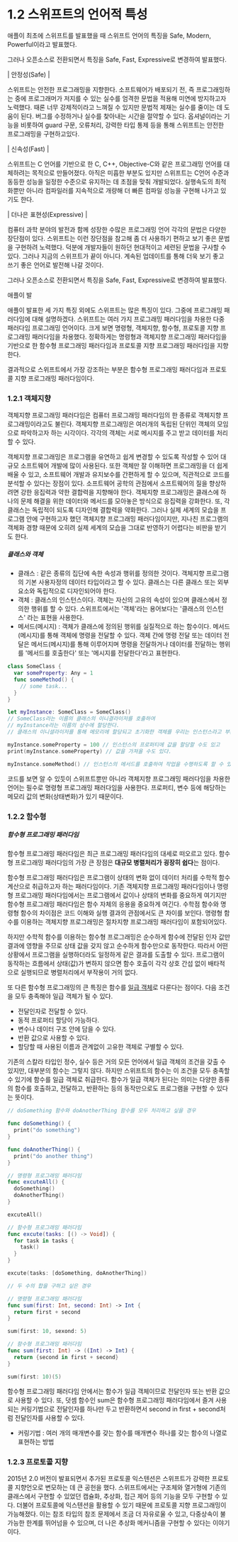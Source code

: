 # 1.2 스위프트의 언어적 특성

애플이 최초에 스위프트를 발표했을 때 스위프트 언어의 특징을 Safe, Modern, Powerful이라고 발표했다.

그러나 오픈소스로 전환되면서 특징을 Safe, Fast, Expressive로 변경하여 발표했다.

| 안정성(Safe) |

 스위프트는 안전한 프로그래밍을 지향한다. 소프트웨어가 배포되기 전, 즉 프로그래밍하는 중에 프로그래머가 저지를 수 있는 실수를 엄격한 문법을 적용해 미연에 방지하고자 노력했다. 때론 너무 강제적이라고 느껴질 수 있지만 문법적 제재는 실수를 줄이는 데 도움이 된다. 버그를 수정하거나 실수를 찾아내는 시간을 절약할 수 있다. 옵셔널이라는 기능을 비롯하여 guard 구문, 오류처리, 강력한 타입 통제 등을 통해 스위프트는 안전한 프로그래밍을 구현하고있다.

| 신속성(Fast) |

 스위프트는 C 언어를 기반으로 한 C, C++, Objective-C와 같은 프로그래밍 언어를 대체하려는 목적으로 만들어졌다. 아직은 미흡한 부분도 있지만 스위프트는 C언어 수준과 동등한 성능을 일정한 수준으로 유지하는 데 초점을 맞춰 개발되었다. 실행속도의 최적화뿐만 아니라 컴파일러를 지속적으로 개량해 더 빠른 컴파일 성능을 구현해 나가고 있기도 한다.

| 더나은 표현성(Expressive) |

 컴퓨터 과학 분야의 발전과 함께 성장한 수많은 프로그래밍 언어 각각의 문법은 다양한 장단점이 있다. 스위프트는 이런 장단점을 참고해 좀 더 사용하기 편하고 보기 좋은 문법을 구현하려 노력했다. 덕분에 개발자들이 원하던 현대적이고 세련된 문법을 구사할 수 있다. 그러나 지금의 스위프트가 끝이 아니다. 계속된 업데이트를 통해 더욱 보기 좋고 쓰기 좋은 언어로 발전해 나갈 것이다. 



그러나 오픈소스로 전환되면서 특징을 Safe, Fast, Expressive로 변경하여 발표했다.

애플이 발





애플이 발표한 세 가지 특징 외에도 스위프트는 많은 특징이 있다. 그중에 프로그래밍 패러다임에 대해 설명하겠다. 스위프트는 여러 가지 프로그래밍 패러다임을 차용한 다중 패러다임 프로그래밍 언어이다. 크게 보면 명령형, 객체지향, 함수형, 프로토콜 지향 프로그래밍 패러다임을 차용했다. 정확하게는 명령형과 객체지향 프로그래밍 패러다임을 기반으로 한 함수형 프로그래밍 패러다임과 프로토콜 지향 프로그래밍 패러다임을 지향한다. 

결과적으로 스위프트에서 가장 강조하는 부분은 함수형 프로그래밍 패러다임과 프로토콜 지향 프로그래밍 패러다임이다. 



### 1.2.1 객체지향

객체지향 프로그래밍 패러다임은 컴퓨터 프로그래밍 패러다임의 한 종류로 객체지향 프로그래밍이라고도 불린다. 객체지향 프로그래밍은 여러개의 독립된 단위인 객체의 모임으로 파악하고자 하는 시각이다. 각각의 객체는 서로 메시지를 주고 받고 데이터를 처리할 수 있다.

객체지향 프로그래밍은 프로그램을 유연하고 쉽게 변경할 수 있도록 작성할 수 있어 대규모 소프트웨어 개발에 많이 사용된다. 또한 객체만 잘 이해하면 프로그래밍을 더 쉽게 배울 수 있고, 소프트웨어 개발과 유지보수를 간편하게 할 수 있으며, 직관적으로 코드를 분석할 수 있다는 장점이 있다. 소프트웨어 공학의 관점에서 소프트웨어의 질을 향상하려면 강한 응집력과 약한 결합력을 지향해야 한다. 객체지향 프로그래밍은 클래스에 하나의 문제 해결을 위한 데이터와 메서드를 모아놓은 방식으로 응집력을 강화한다. 또, 각 클래스는 독립적이 되도록 디자인해 결합력을 약화한다. 그러나 실제 세계의 모습을 프로그램 안에 구현하고자 했던 객체지향 프로그래밍 패러다임이지만, 지나친 프로그램의 객체화 경향 때문에 오히려 실제 세계의 모습을 그대로 반영하기 어렵다는 비판을 받기도 한다.



##### 클래스와 객체

- 클래스 : 같은 종류의 집단에 속한 속성과 행위를 정의한 것이다. 객체지향 프로그램의 기본 사용자정의 데이터 타입이라고 할 수 있다. 클래스는 다른 클래스 또는 외부 요소와 독립적으로 디자인되어야 한다.
- 객체 : 클래스의 인스턴스이다. 객체는 자신의 고유의 속성이 있으며 클래스에서 정의한 행위를 할 수 있다. 스위프트에서는 '객체'라는 용어보다는 '클래스의 인스턴스' 라는 표현을 사용한다.
- 메서드(메시지) :  객체가 클래스에 정의된 행위를 실질적으로 하는 함수이다. 메서드(메시지)를 통해 객체에 명령을 전달할 수 있다. 객체 간에 명령 전달 또는 데이터 전달은 메서드(메시지)를 통해 이루어지며 명령을 전달하거나 데이터를 전달하는 행위를 '메서드를 호출한다' 또는 '메시지를 전달한다'라고 표현한다.

```swift
class SomeClass {
  var someProperty: Any = 1
  func someMethod() {
    // some task...
  }
}

let myInstance: SomeClass = SomeClass()
// SomeClass라는 이름의 클래스의 이니결라이저를 호출하여 
// myInstance라는 이름의 상수에 할당한다. 
// 클래스의 이니셜라이저를 통해 메모리에 할당되고 초기화한 객체를 우리는 인스턴스라고 부른다.

myInstance.someProperty = 100 // 인스턴스의 프로퍼티에 값을 할당할 수도 있고
print(myInstance.someProperty) // 값을 가져올 수도 있다.

myInstance.someMethod() // 인스턴스의 메서드를 호출하여 작업을 수행하도록 할 수 있다.
```

코드를 보면 알 수 있듯이 스위프트뿐만 아니라 객체지향 프로그래밍 패러다임을 차용한 언어는 필수로 명령형 프로그래밍 패러다임을 사용한다. 프로퍼티, 변수 등에 해당하는 메모리 값의 변화(상태변화)가 있기 때문이다.



### 1.2.2 함수형

##### 함수형 프로그래밍 패러다임

함수형 프로그래밍 패러다임은 최근 프로그래밍 패러다임의 대세로 떠오르고 있다. 함수형 프로그래밍 패러다임의 가장 큰 장점은 **대규모 병렬처리가 굉장히 쉽다**는 점이다. 

함수형 프로그래밍 패러다임은 프로그램이 상태의 변화 없이 데이터 처리를 수학적 함수 계산으로 취급하고자 하는 패러다임이다. 기존 객체지향 프로그래밍 패러다임이나 명령형 프로그래밍 패러다임에서는 프로그램에서 값이나 상태의 변화를 중요하게 여기지만 함수형 프로그래밍 패러다임은 함수 자체의 응용을 중요하게 여긴다. 수학점 함수와 명령형 함수의 차이점은 코드 이해와 실행 결과의 관점에서도 큰 차이를 보인다. 명령형 함수를 이용하는 객체지향 프로그래밍은 절차지향 프로그래밍 패러다임이 포함되어있다.

하지만 수학적 함수를 이용하는 함수형 프로그래밍은 순수하게 함수에 전달된 인자 값만 결과에 영향을 주므로 상태 값을 갖지 않고 순수하게 함수만으로 동작한다. 따라서 어떤 상황에서 프로그램을 실행하더라도 일정하게 같은 결과를 도출할 수 있다. 프로그램이 동작하는 흐름에서 상태(값)가 변하지 않으면 함수 호출이 각각 상호 간섭 없이 배타적으로 실행되므로 병렬처리에서 부작용이 거의 없다. 

또 다른 함수형 프로그래밍의 큰 특징은 함수를 [일급 객체](https://ko.wikipedia.org/wiki/일급_객체)로 다룬다는 점이다.  다음 조건을 모두 충족해야 일급 객체가 될 수 있다. 

- 전달인자로 전달할 수 있다.
- 동적 프로퍼티 할당이 가능하다.
- 변수나 데이터 구조 안에 담을 수 있다.
- 반환 값으로 사용할 수 있다.
- 할당할 때 사용된 이름과 관계없이 고유한 객체로 구별할 수 있다.

기존의 스칼라 타입인 정수, 실수 등은 거의 모든 언어에서 일급 객체의 조건을 갖출 수 있지만, 대부분의 함수는 그렇지 않다. 하지만 스위프트의 함수는 이 조건을 모두 충족할 수 있기에 함수를 일급 객체로 취급한다. 함수가 일급 객체가 된다는 의미는 다양한 종류의 함수를 호출하고, 전달하고, 반환하는 등의 동작만으로도 프로그램을 구현할 수 있다는 뜻이다. 

```swift
// doSomething 함수와 doAnotherThing 함수를 모두 처리하고 싶을 경우

func doSomething() {
  print("do something")
}

func doAnotherThing() {
  print("do another thing")
}

// 명령형 프로그래밍 패러다임
func excuteAll() {
  doSomething()
  doAnotherThing()
}

excuteAll()

// 함수형 프로그래밍 패러다임
func excute(tasks: [() -> Void]) {
  for task in tasks {
    task()
  }
}

excute(tasks: [doSomething, doAnotherThing])
```

```swift
// 두 수의 합을 구하고 싶은 경우

// 명령형 프로그래밍 패러다임
func sum(first: Int, second: Int) -> Int {
  return first + second
}

sum(first: 10, sexond: 5)

// 함수형 프로그래밍 패러다임
func sum(first: Int) -> ((Int) -> Int) {
  return {second in first + second}
}

sum(first: 10)(5)
```

함수형 프로그래밍 패러다임 안에서는 함수가 일급 객체이므로 전달인자 또는 반환 값으로 사용할 수 있다. 또, 덧셈 함수인 sum은 함수형 프로그래밍 패러다임에서 즐겨 사용되는 커링기법으로 전달인자를 하나만 두고 반환하면서 second in first + second처럼 전달인자를 사용할 수 있다.  

+ 커링기법 : 여러 개의 매개변수를 갖는 함수를 매개변수 하나를 갖는 함수의 나열로 표현하는 방법

### 1.2.3 프로토콜 지향

2015년 2.0 버전이 발표되면서 추가된 프로토콜 익스텐션은 스위프트가 강력한 프로토콜 지향언오로 변모하는 데 큰 공헌을 했다. 스위프트에서는 구조체와 열거형에 기존의 클래스에서 구현할 수 있었던 캡슐화, 추상화, 접근 제어 등의 기능을 모두 구현할 수 있다. 더불어 프로토콜에 익스텐션을 활용할 수 있기 때문에 프로토콜 지향 프로그래밍이 가능해졌다. 이는 참조 타입의 참조 문제에서 조금 더 자유로울 수 있고, 다중상속이 불가능한 한계를 뛰어넘을 수 있으며, 더 나은 추상화 메커니즘을 구현할 수 있다는 이야기이다. 
